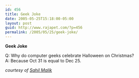 ```yaml
---
id: 456
title: Geek Joke
date: 2005-05-25T15:18:00-05:00
layout: post
guid: http://www.rajapet.com/?p=456
permalink: /2005/05/25/geek-joke/
---
```

**Geek Joke**

Q: Why do computer geeks celebrate Halloween on Christmas?  
A: Because Oct 31 is equal to Dec 25.

_courtesy of [Sahil Malik](http://www.codebetter.com/blogs/sahil.malik/archive/2005/05/21/63431.aspx)_